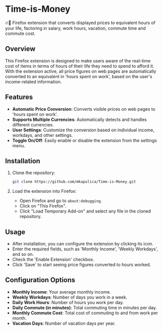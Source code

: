 # Time-is-Money

🔥🦊 Firefox extension that converts displayed prices to equivalent hours of your life, factoring in salary, work hours, vacation, commute time and commute cost.

## Overview

This Firefox extension is designed to make users aware of the real-time cost of items in terms of hours of their life they need to spend to afford it.
With the extension active, all price figures on web pages are automatically converted to an equivalent in 'hours spent on work', based on the user's income-related information.

## Features

- **Automatic Price Conversion**: Converts visible prices on web pages to 'hours spent on work'.
- **Supports Multiple Currencies**: Automatically detects and handles different currencies.
- **User Settings**: Customize the conversion based on individual income, workdays, and other settings.
- **Toggle On/Off**: Easily enable or disable the extension from the settings menu.

## Installation

1. Clone the repository:

    ```bash
    git clone https://github.com/mkapulica/Time-is-Money.git
    ```

2. Load the extension into Firefox:

    - Open Firefox and go to `about:debugging`.
    - Click on "This Firefox".
    - Click "Load Temporary Add-on" and select any file in the cloned repository.

## Usage

- After installation, you can configure the extension by clicking its icon.
- Enter the required fields, such as 'Monthly Income', 'Weekly Workdays', and so on.
- Check the 'Enable Extension' checkbox.
- Click 'Save' to start seeing price figures converted to hours worked.

## Configuration Options

- **Monthly Income**: Your average monthly income.
- **Weekly Workdays**: Number of days you work in a week.
- **Daily Work Hours**: Number of hours you work per day.
- **Daily Commute (in minutes)**: Total commuting time in minutes per day.
- **Monthly Commute Cost**: Total cost of commuting to and from work per month.
- **Vacation Days**: Number of vacation days per year.
